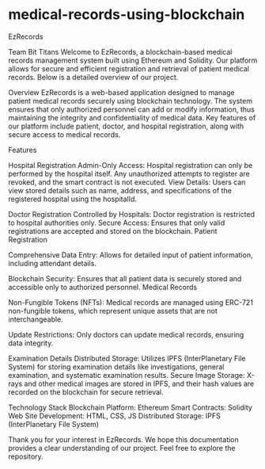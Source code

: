 # medical-records-using-blockchain

EzRecords

Team Bit Titans
Welcome to EzRecords, a blockchain-based medical records management system built using Ethereum and Solidity. Our platform allows for secure and efficient registration and retrieval of patient medical records. Below is a detailed overview of our project.

Overview
EzRecords is a web-based application designed to manage patient medical records securely using blockchain technology. The system ensures that only authorized personnel can add or modify information, thus maintaining the integrity and confidentiality of medical data. Key features of our platform include patient, doctor, and hospital registration, along with secure access to medical records.

Features

Hospital Registration
Admin-Only Access: Hospital registration can only be performed by the hospital itself. Any unauthorized attempts to register are revoked, and the smart contract is not executed.
View Details: Users can view stored details such as name, address, and specifications of the registered hospital using the hospitalId.

Doctor Registration
Controlled by Hospitals: Doctor registration is restricted to hospital authorities only.
Secure Access: Ensures that only valid registrations are accepted and stored on the blockchain.
Patient Registration

Comprehensive Data Entry: Allows for detailed input of patient information, including attendant details.

Blockchain Security: Ensures that all patient data is securely stored and accessible only to authorized personnel.
Medical Records

Non-Fungible Tokens (NFTs): Medical records are managed using ERC-721 non-fungible tokens, which represent unique assets that are not interchangeable.

Update Restrictions: Only doctors can update medical records, ensuring data integrity.

Examination Details
Distributed Storage: Utilizes IPFS (InterPlanetary File System) for storing examination details like investigations, general examination, and systematic examination results.
Secure Image Storage: X-rays and other medical images are stored in IPFS, and their hash values are recorded on the blockchain for secure retrieval.

Technology Stack
Blockchain Platform: Ethereum
Smart Contracts: Solidity
Web Site Development: HTML, CSS, JS
Distributed Storage: IPFS (InterPlanetary File System)

Thank you for your interest in EzRecords. We hope this documentation provides a clear understanding of our project. Feel free to explore the repository.
